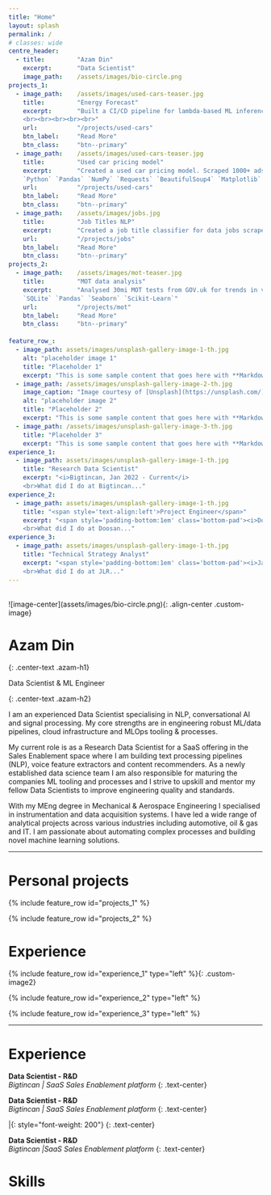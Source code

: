 ```yaml
---
title: "Home"
layout: splash
permalink: /
# classes: wide
centre_header:
  - title:         "Azam Din"
    excerpt:       "Data Scientist"
    image_path:    /assets/images/bio-circle.png
projects_1:
  - image_path:    /assets/images/used-cars-teaser.jpg
    title:         "Energy Forecast"
    excerpt:       "Built a CI/CD pipeline for lambda-based ML inference
    <br><br><br><br><br>"
    url:           "/projects/used-cars"
    btn_label:     "Read More"
    btn_class:     "btn--primary"
  - image_path:    /assets/images/used-cars-teaser.jpg
    title:         "Used car pricing model"
    excerpt:       "Created a used car pricing model. Scraped 1000+ ads. Priced my own car within £200 of Autotrader's valuation.<br>
    `Python` `Pandas` `NumPy` `Requests` `BeautifulSoup4` `Matplotlib` `Seaborn` `Sklearn`"
    url:           "/projects/used-cars"
    btn_label:     "Read More"
    btn_class:     "btn--primary"
  - image_path:    /assets/images/jobs.jpg
    title:         "Job Titles NLP"
    excerpt:       "Created a job title classifier for data jobs scraped from a job board.  Analysed keywords for Data Scientist roles etc.  Deployed a Streamlit dashboard<br> `Requests` `BeautifulSoup4` `Pandas` `NTLK` `Seaborn` `Scikit-learn` `Streamlit`"
    url:           "/projects/jobs"
    btn_label:     "Read More"
    btn_class:     "btn--primary"
projects_2:
  - image_path:    /assets/images/mot-teaser.jpg
    title:         "MOT data analysis"
    excerpt:       "Analysed 30mi MOT tests from GOV.uk for trends in vehicle ownership, pass/fail rates etc.<br>
    `SQLite` `Pandas` `Seaborn` `Scikit-Learn`"
    url:           "/projects/mot"
    btn_label:     "Read More"
    btn_class:     "btn--primary"

feature_row_:
  - image_path: assets/images/unsplash-gallery-image-1-th.jpg
    alt: "placeholder image 1"
    title: "Placeholder 1"
    excerpt: "This is some sample content that goes here with **Markdown** formatting."
  - image_path: /assets/images/unsplash-gallery-image-2-th.jpg
    image_caption: "Image courtesy of [Unsplash](https://unsplash.com/)"
    alt: "placeholder image 2"
    title: "Placeholder 2"
    excerpt: "This is some sample content that goes here with **Markdown** formatting."
  - image_path: /assets/images/unsplash-gallery-image-3-th.jpg
    title: "Placeholder 3"
    excerpt: "This is some sample content that goes here with **Markdown** formatting."
experience_1:
  - image_path: assets/images/unsplash-gallery-image-1-th.jpg
    title: "Research Data Scientist"
    excerpt: "<i>Bigtincan, Jan 2022 - Current</i>
    <br>What did I do at Bigtincan..."
experience_2:
  - image_path: assets/images/unsplash-gallery-image-1-th.jpg
    title: "<span style='text-align:left'>Project Engineer</span>"
    excerpt: "<span style='padding-bottom:1em' class='bottom-pad'><i>Doosan Babcock, May 2019 - Dec 2021</i></span>
    <br>What did I do at Doosan..."
experience_3:
  - image_path: assets/images/unsplash-gallery-image-1-th.jpg
    title: "Technical Strategy Analyst"
    excerpt: "<span style='padding-bottom:1em' class='bottom-pad'><i>Jaguar Land Rover, Apr 2017 - Apr 2019</i></span>
    <br>What did I do at JLR..."
---
```

<br>
![image-center](assets/images/bio-circle.png){: .align-center .custom-image}

<h1>Azam Din</h1>{: .center-text .azam-h1}
<p>Data Scientist & ML Engineer</p>{: .center-text .azam-h2}

I am an experienced Data Scientist specialising in NLP, conversational AI and signal processing.  My core strengths are in engineering robust ML/data pipelines, cloud infrastructure and MLOps tooling & processes.

My current role is as a Research Data Scientist for a SaaS offering in the Sales Enablement space where I am building text processing pipelines (NLP), voice feature extractors and content recommenders. As a newly established data science team I am also responsible for maturing the companies ML tooling and processes and I strive to upskill and mentor my fellow Data Scientists to improve engineering quality and standards.

With my MEng degree in Mechanical & Aerospace Engineering I specialised in instrumentation and data acquisition systems.  I have led a wide range of analytical projects across various industries including automotive, oil & gas and IT. I am passionate about automating complex processes and building novel machine learning solutions.

---

# Personal projects
{% include feature_row id="projects_1" %}

{% include feature_row id="projects_2" %}

# Experience
{% include feature_row id="experience_1" type="left" %}{: .custom-image2}

{% include feature_row id="experience_2" type="left" %}

{% include feature_row id="experience_3" type="left" %}

---

# Experience

**Data Scientist - R&D**<br>
*Bigtincan | SaaS Sales Enablement platform*
{: .text-center}

**Data Scientist - R&D**<br>
*Bigtincan | SaaS Sales Enablement platform*
{: .text-center}

<span>|</span>{: style="font-weight: 200"}
{: .text-center}

**Data Scientist - R&D**<br>
*Bigtincan |SaaS Sales Enablement platform*
{: .text-center}

# Skills
